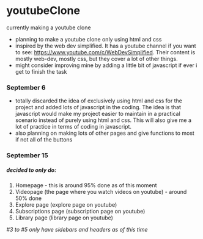 # youtubeClone
currently making a youtube clone 

- planning to make a youtube clone only using html and css
- inspired by the web dev simplified. It has a youtube channel if you want to see: https://www.youtube.com/c/WebDevSimplified. Their content is mostly web-dev, mostly css, but they cover a lot of other things.
- might consider improving mine by adding a little bit of javascript if ever i get to finish the task

### September 6

- totally discarded the idea of exclusively using html and css for the project and added lots of javascript in the coding. The idea is that javascript would make my project easier to maintain in a practical scenario instead of purely using html and css. This will also give me a lot of practice in terms of coding in javascript.
- also planning on making lots of other pages and give functions to most if not all of the buttons

### September 15

##### decided to only do:

1. Homepage - this is around 95% done as of this moment
2. Videopage (the page where you watch videos on youtube) - around 50% done
3. Explore page (explore page on youtube)
4. Subscriptions page (subscription page on youtube)
5. Library page (library page on youtube) 

*#3 to #5 only have sidebars and headers as of this time*
